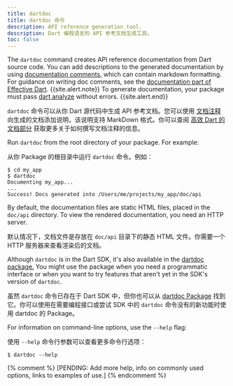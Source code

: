 ```yaml
---
title: dartdoc
title: dartdoc 命令
description: API reference generation tool.
description: Dart 编程语言的 API 参考文档生成工具。
toc: false
---
```


The `dartdoc` command creates API reference documentation
from Dart source code.
You can add descriptions to the generated documentation
by using [documentation comments][],
which can contain markdown formatting.
For guidance on writing doc comments,
see the [documentation part of Effective Dart][effective doc].
{{site.alert.note}}
  To generate documentation, your package must pass [dart analyze][]
  without errors.
{{site.alert.end}}

`dartdoc` 命令可以从你 Dart 源代码中生成 API 参考文档。您可以使用 [文档注释][documentation comments] 向生成的文档添加说明，该说明支持 MarkDown 格式。你可以查阅 [高效 Dart 的文档部分][effective doc] 获取更多关于如何撰写文档注释的信息。

Run `dartdoc` from the root directory of your package. For example:

从你 Package 的根目录中运行 `dartdoc` 命令。例如：

```terminal
$ cd my_app
$ dartdoc
Documenting my_app...
...
Success! Docs generated into /Users/me/projects/my_app/doc/api
```

By default, the documentation files are static HTML files,
placed in the `doc/api` directory.
To view the rendered documentation, you need an HTTP server.

默认情况下，文档文件是存放在 `doc/api` 目录下的静态 HTML 文件。你需要一个 HTTP 服务器来查看渲染后的文档。

Although `dartdoc` is in the Dart SDK,
it's also available in the [dartdoc package.][]
You might use the package when you need a programmatic interface
or when you want to try features that
aren't yet in the SDK's version of `dartdoc`.

虽然 `dartdoc` 命令已存在于 Dart SDK 中，但你也可以从 [dartdoc Package][dartdoc package.] 找到它。你可以使用在需要编程接口或尝试 SDK 中的 `dartdoc` 命令没有的新功能时使用 dartdoc 的 Package。

For information on command-line options, use the `--help` flag:

使用 `--help` 命令行参数可以查看更多命令行选项：

```terminal
$ dartdoc --help
```

[documentation comments]: /guides/language/language-tour#documentation-comments
[effective doc]: /guides/language/effective-dart/documentation
[dart analyze]: /tools/dart-analyze
[dartdoc package.]: {{site.pub-pkg}}/dartdoc

{% comment %}
[PENDING: Add more help, info on commonly used options, links to examples of use.]
{% endcomment %}
